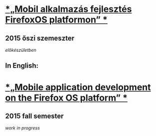 # [*„Mobil alkalmazás fejlesztés FirefoxOS platformon” *](https://kmooc.uni-obuda.hu/content/mobil-alkalmaz%C3%A1s-fejleszt%C3%A9s-firefoxos-platformon)
## 2015 őszi szemeszter

*előkészületben*


## In English:

# [*„Mobile application development on the Firefox OS platform” *](https://kmooc.uni-obuda.hu/content/mobil-alkalmaz%C3%A1s-fejleszt%C3%A9s-firefoxos-platformon)
## 2015 fall semester

*work in progress*
